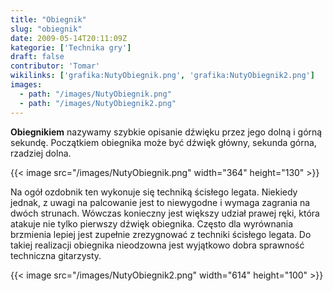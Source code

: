 ```yaml
---
title: "Obiegnik"
slug: "obiegnik"
date: 2009-05-14T20:11:09Z
kategorie: ['Technika gry']
draft: false
contributor: 'Tomar'
wikilinks: ['grafika:NutyObiegnik.png', 'grafika:NutyObiegnik2.png']
images:
  - path: "/images/NutyObiegnik.png"
  - path: "/images/NutyObiegnik2.png"
---
```

**Obiegnikiem** nazywamy szybkie opisanie dźwięku przez jego dolną i
górną sekundę. Początkiem obiegnika może być dźwięk główny, sekunda
górna, rzadziej dolna.

{{< image src="/images/NutyObiegnik.png" width="364" height="130" >}}

Na ogół ozdobnik ten wykonuje się techniką ścisłego legata. Niekiedy
jednak, z uwagi na palcowanie jest to niewygodne i wymaga zagrania na
dwóch strunach. Wówczas konieczny jest większy udział prawej ręki,
która atakuje nie tylko pierwszy dźwięk obiegnika. Często dla
wyrównania brzmienia lepiej jest zupełnie zrezygnować z techniki
ścisłego legata. Do takiej realizacji obiegnika nieodzowna jest
wyjątkowo dobra sprawność techniczna gitarzysty.

{{< image src="/images/NutyObiegnik2.png" width="614" height="100" >}}


